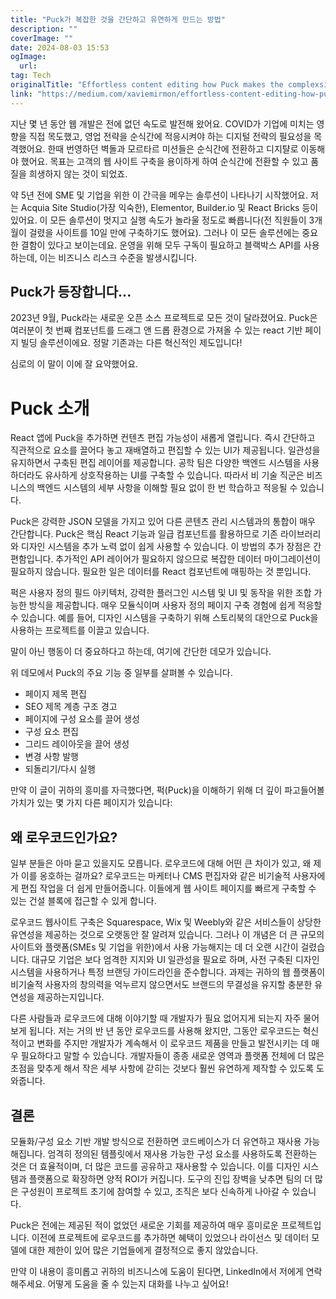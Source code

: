 ```yaml
---
title: "Puck가 복잡한 것을 간단하고 유연하게 만드는 방법"
description: ""
coverImage: ""
date: 2024-08-03 15:53
ogImage: 
  url: 
tag: Tech
originalTitle: "Effortless content editing how Puck makes the complexsimple and flexible"
link: "https://medium.com/xaviemirmon/effortless-content-editing-how-puck-makes-the-complex-simple-and-flexible-16cceed3875c"
---
```




지난 몇 년 동안 웹 개발은 전에 없던 속도로 발전해 왔어요. COVID가 기업에 미치는 영향을 직접 목도했고, 영업 전략을 순식간에 적응시켜야 하는 디지털 전략의 필요성을 목격했어요. 한때 번영하던 벽돌과 모르타르 미션들은 순식간에 전환하고 디지턀로 이동해야 했어요. 목표는 고객의 웹 사이트 구축을 용이하게 하여 순식간에 전환할 수 있고 품질을 희생하지 않는 것이 되었죠.

약 5년 전에 SME 및 기업을 위한 이 간극을 메우는 솔루션이 나타나기 시작했어요. 저는 Acquia Site Studio(가장 익숙한), Elementor, Builder.io 및 React Bricks 등이 있어요. 이 모든 솔루션이 멋지고 실행 속도가 놀라울 정도로 빠릅니다(전 직원들이 3개월이 걸렸을 사이트를 10일 만에 구축하기도 했어요). 그러나 이 모든 솔루션에는 중요한 결함이 있다고 보이는데요. 운영을 위해 모두 구독이 필요하고 블랙박스 API를 사용하는데, 이는 비즈니스 리스크 수준을 발생시킵니다.

## Puck가 등장합니다...

2023년 9월, Puck라는 새로운 오픈 소스 프로젝트로 모든 것이 달라졌어요. Puck은 여러분이 첫 번째 컴포넌트를 드래그 앤 드롭 환경으로 가져올 수 있는 react 기반 페이지 빌딩 솔루션이에요. 정말 기존과는 다른 혁신적인 제도입니다!

<div class="content-ad"></div>

심로의 이 말이 이에 잘 요약했어요.

# Puck 소개

React 앱에 Puck을 추가하면 컨텐츠 편집 가능성이 새롭게 열립니다. 즉시 간단하고 직관적으로 요소를 끌어다 놓고 재배열하고 편집할 수 있는 UI가 제공됩니다. 일관성을 유지하면서 구축된 편집 레이어를 제공합니다. 공학 팀은 다양한 백엔드 시스템을 사용하더라도 유사하게 상호작용하는 UI를 구축할 수 있습니다. 따라서 비 기술 직군은 비즈니스의 백엔드 시스템의 세부 사항을 이해할 필요 없이 한 번 학습하고 적응될 수 있습니다.

Puck은 강력한 JSON 모델을 가지고 있어 다른 콘텐츠 관리 시스템과의 통합이 매우 간단합니다. Puck은 핵심 React 기능과 일급 컴포넌트를 활용하므로 기존 라이브러리와 디자인 시스템을 추가 노력 없이 쉽게 사용할 수 있습니다. 이 방법의 추가 장점은 간편함입니다. 추가적인 API 레이어가 필요하지 않으므로 복잡한 데이터 마이그레이션이 필요하지 않습니다. 필요한 일은 데이터를 React 컴포넌트에 매핑하는 것 뿐입니다.

<div class="content-ad"></div>

퍽은 사용자 정의 필드 아키텍처, 강력한 플러그인 시스템 및 UI 및 동작을 위한 조합 가능한 방식을 제공합니다. 매우 모듈식이며 사용자 정의 페이지 구축 경험에 쉽게 적응할 수 있습니다. 예를 들어, 디자인 시스템을 구축하기 위해 스토리북의 대안으로 Puck을 사용하는 프로젝트를 이끌고 있습니다.

말이 아닌 행동이 더 중요하다고 하는데, 여기에 간단한 데모가 있습니다.

위 데모에서 Puck의 주요 기능 중 일부를 살펴볼 수 있습니다.

- 페이지 제목 편집
- SEO 제목 계층 구조 경고
- 페이지에 구성 요소를 끌어 생성
- 구성 요소 편집
- 그리드 레이아웃을 끌어 생성
- 변경 사항 발행
- 되돌리기/다시 실행

<div class="content-ad"></div>

만약 이 글이 귀하의 흥미를 자극했다면, 퍽(Puck)을 이해하기 위해 더 깊이 파고들어볼 가치가 있는 몇 가지 다른 페이지가 있습니다:

## 왜 로우코드인가요?

일부 분들은 아마 묻고 있을지도 모릅니다. 로우코드에 대해 어떤 큰 차이가 있고, 왜 제가 이를 옹호하는 걸까요? 로우코드는 마케터나 CMS 편집자와 같은 비기술적 사용자에게 편집 작업을 더 쉽게 만들어줍니다. 이들에게 웹 사이트 페이지를 빠르게 구축할 수 있는 건설 블록에 접근할 수 있게 합니다.

로우코드 웹사이트 구축은 Squarespace, Wix 및 Weebly와 같은 서비스들이 상당한 유연성을 제공하는 것으로 오랫동안 잘 알려져 있습니다. 그러나 이 개념은 더 큰 규모의 사이트와 플랫폼(SMEs 및 기업을 위한)에서 사용 가능해지는 데 더 오랜 시간이 걸렸습니다. 대규모 기업은 보다 엄격한 지지와 UI 일관성을 필요로 하며, 사전 구축된 디자인 시스템을 사용하거나 특정 브랜딩 가이드라인을 준수합니다. 과제는 귀하의 웹 플랫폼이 비기술적 사용자의 창의력을 억누르지 않으면서도 브랜드의 무결성을 유지할 충분한 유연성을 제공하는지입니다.

<div class="content-ad"></div>

다른 사람들과 로우코드에 대해 이야기할 때 개발자가 필요 없어지게 되는지 자주 물어보게 됩니다. 저는 거의 반 년 동안 로우코드를 사용해 왔지만, 그동안 로우코드는 혁신적이고 변화를 주지만 개발자가 계속해서 이 로우코드 제품을 만들고 발전시키는 데 매우 필요하다고 말할 수 있습니다. 개발자들이 종종 새로운 영역과 플랫폼 전체에 더 많은 초점을 맞추게 해서 작은 세부 사항에 갇히는 것보다 훨씬 유연하게 제작할 수 있도록 도와줍니다.

## 결론

모듈화/구성 요소 기반 개발 방식으로 전환하면 코드베이스가 더 유연하고 재사용 가능해집니다. 엄격히 정의된 템플릿에서 재사용 가능한 구성 요소를 사용하도록 전환하는 것은 더 효율적이며, 더 많은 코드를 공유하고 재사용할 수 있습니다. 이를 디자인 시스템과 플랫폼으로 확장하면 양적 ROI가 커집니다. 도구의 진입 장벽을 낮추면 팀의 더 많은 구성원이 프로젝트 초기에 참여할 수 있고, 조직은 보다 신속하게 나아갈 수 있습니다.

Puck은 전에는 제공된 적이 없었던 새로운 기회를 제공하여 매우 흥미로운 프로젝트입니다. 이전에 프로젝트에 로우코드를 추가하면 혜택이 있었으나 라이선스 및 데이터 모델에 대한 제한이 있어 많은 기업들에게 결정적으로 좋지 않았습니다.

<div class="content-ad"></div>

만약 이 내용이 흥미롭고 귀하의 비즈니스에 도움이 된다면, LinkedIn에서 저에게 연락해주세요. 어떻게 도움을 줄 수 있는지 대화를 나누고 싶어요!
